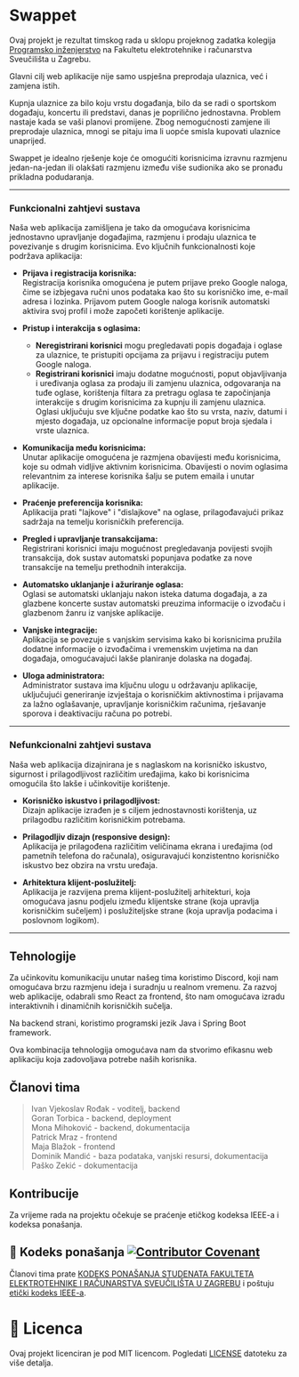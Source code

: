 # Swappet

Ovaj projekt je rezultat timskog rada u sklopu projeknog zadatka kolegija [Programsko inženjerstvo](https://www.fer.unizg.hr/predmet/proinz) na Fakultetu elektrotehnike i računarstva Sveučilišta u Zagrebu.

Glavni cilj web aplikacije nije samo uspješna preprodaja ulaznica, već i zamjena istih.

Kupnja ulaznice za bilo koju vrstu događanja, bilo da se radi o sportskom događaju, koncertu ili predstavi, danas je poprilično jednostavna. Problem nastaje kada se vaši planovi promijene. Zbog nemogućnosti zamjene ili preprodaje ulaznica, mnogi se pitaju ima li uopće smisla kupovati ulaznice unaprijed. 

Swappet je idealno rješenje koje će omogućiti korisnicima izravnu razmjenu jedan-na-jedan ili olakšati razmjenu između više sudionika ako se pronađu prikladna podudaranja.

---

### Funkcionalni zahtjevi sustava
Naša web aplikacija zamišljena je tako da omogućava korisnicima jednostavno upravljanje događajima, razmjenu i prodaju ulaznica te povezivanje s drugim korisnicima. Evo ključnih funkcionalnosti koje podržava aplikacija:

- **Prijava i registracija korisnika:**  
   Registracija korisnika omogućena je putem prijave preko Google naloga, čime se izbjegava ručni unos podataka kao što su korisničko ime, e-mail adresa i lozinka. Prijavom putem Google naloga korisnik automatski aktivira svoj profil i može započeti korištenje aplikacije.

- **Pristup i interakcija s oglasima:**  
   - **Neregistrirani korisnici** mogu pregledavati popis događaja i oglase za ulaznice, te pristupiti opcijama za prijavu i registraciju putem Google naloga.
   - **Registrirani korisnici** imaju dodatne mogućnosti, poput objavljivanja i uređivanja oglasa za prodaju ili zamjenu ulaznica, odgovaranja na tuđe oglase, korištenja filtara za pretragu oglasa te započinjanja interakcije s drugim korisnicima za kupnju ili zamjenu ulaznica. Oglasi uključuju sve ključne podatke kao što su vrsta, naziv, datumi i mjesto događaja, uz opcionalne informacije poput broja sjedala i vrste ulaznica.

- **Komunikacija među korisnicima:**  
   Unutar aplikacije omogućena je razmjena obavijesti među korisnicima, koje su odmah vidljive aktivnim korisnicima. Obavijesti o novim oglasima relevantnim za interese korisnika šalju se putem emaila i unutar aplikacije.

- **Praćenje preferencija korisnika:**  
   Aplikacija prati "lajkove" i "dislajkove" na oglase, prilagođavajući prikaz sadržaja na temelju korisničkih preferencija.

- **Pregled i upravljanje transakcijama:**  
   Registrirani korisnici imaju mogućnost pregledavanja povijesti svojih transakcija, dok sustav automatski popunjava podatke za nove transakcije na temelju prethodnih interakcija.

- **Automatsko uklanjanje i ažuriranje oglasa:**  
   Oglasi se automatski uklanjaju nakon isteka datuma događaja, a za glazbene koncerte sustav automatski preuzima informacije o izvođaču i glazbenom žanru iz vanjske aplikacije.

- **Vanjske integracije:**  
   Aplikacija se povezuje s vanjskim servisima kako bi korisnicima pružila dodatne informacije o izvođačima i vremenskim uvjetima na dan događaja, omogućavajući lakše planiranje dolaska na događaj.

- **Uloga administratora:**  
   Administrator sustava ima ključnu ulogu u održavanju aplikacije, uključujući generiranje izvještaja o korisničkim aktivnostima i prijavama za lažno oglašavanje, upravljanje korisničkim računima, rješavanje sporova i deaktivaciju računa po potrebi.


---

### Nefunkcionalni zahtjevi sustava
Naša web aplikacija dizajnirana je s naglaskom na korisničko iskustvo, sigurnost i prilagodljivost različitim uređajima, kako bi korisnicima omogućila što lakše i učinkovitije korištenje.

- **Korisničko iskustvo i prilagodljivost:**  
   Dizajn aplikacije izrađen je s ciljem jednostavnosti korištenja, uz prilagodbu različitim korisničkim potrebama. 

- **Prilagodljiv dizajn (responsive design):**  
   Aplikacija je prilagođena različitim veličinama ekrana i uređajima (od pametnih telefona do računala), osiguravajući konzistentno korisničko iskustvo bez obzira na vrstu uređaja.

- **Arhitektura klijent-poslužitelj:**  
   Aplikacija je razvijena prema klijent-poslužitelj arhitekturi, koja omogućava jasnu podjelu između klijentske strane (koja upravlja korisničkim sučeljem) i poslužiteljske strane (koja upravlja podacima i poslovnom logikom). 


---

## Tehnologije
Za učinkovitu komunikaciju unutar našeg tima koristimo Discord, koji nam omogućava brzu razmjenu ideja i suradnju u realnom vremenu. Za razvoj web aplikacije, odabrali smo React za frontend, što nam omogućava izradu interaktivnih i dinamičnih korisničkih sučelja. 

Na backend strani, koristimo programski jezik Java i Spring Boot framework. 

Ova kombinacija tehnologija omogućava nam da stvorimo efikasnu web aplikaciju koja zadovoljava potrebe naših korisnika.

## Članovi tima 
> Ivan Vjekoslav Rođak - voditelj, backend  
> Goran Torbica - backend, deployment  
> Mona Mihoković - backend, dokumentacija  
> Patrick Mraz - frontend  
> Maja Blažok - frontend  
> Dominik Mandić - baza podataka, vanjski resursi, dokumentacija  
> Paško Zekić - dokumentacija  

## Kontribucije
Za vrijeme rada na projektu očekuje se praćenje etičkog kodeksa IEEE-a i kodeksa ponašanja.

## 📝 Kodeks ponašanja [![Contributor Covenant](https://img.shields.io/badge/Contributor%20Covenant-2.1-4baaaa.svg)](CODE_OF_CONDUCT.md)
Članovi tima prate [KODEKS PONAŠANJA STUDENATA FAKULTETA ELEKTROTEHNIKE I RAČUNARSTVA SVEUČILIŠTA U ZAGREBU](CODE_OF_CONDUCT.md) i poštuju [etički kodeks IEEE-a](https://www.ieee.org/about/corporate/governance/p7-8.html).

# 📝 Licenca

Ovaj projekt licenciran je pod MIT licencom. Pogledati [LICENSE](LICENSE) datoteku za više detalja.

